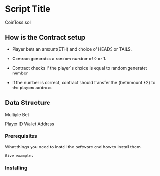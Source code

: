 # Script Title

CoinToss.sol

## How is the Contract setup

- Player bets an amount(ETH) and choice of HEADS or TAILS.

- Contract generates a random number of 0 or 1.

- Contract checks if the player`s choice is equal to random generatet number

- If the number is correct, contract should transfer the
(betAmount *2) to the players address

## Data Structure

Multiple Bet

Player ID
Wallet Address



### Prerequisites

What things you need to install the software and how to install them

```
Give examples
```

### Installing
